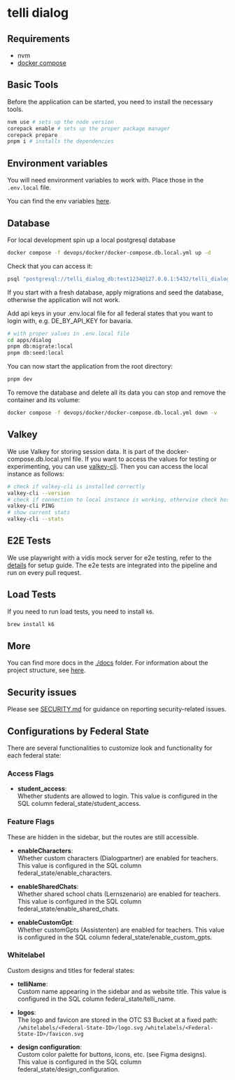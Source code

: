 # telli dialog

## Requirements

- nvm
- [docker compose](https://docs.docker.com/compose/install/)

## Basic Tools

Before the application can be started, you need to install the necessary tools.

```sh
nvm use # sets up the node version
corepack enable # sets up the proper package manager
corepack prepare
pnpm i # installs the dependencies
```

## Environment variables

You will need environment variables to work with.
Place those in the `.env.local` file.

You can find the env variables [here](https://start.1password.com/open/i?a=ADERP2QHK5HBPLKMBFF2QU5CXI&v=jtidfrchgfg2sunjzwpzgendlq&i=a2khk5vx6hrqmtkta2gg7vonga&h=deutschlandgpt.1password.eu).

## Database

For local development spin up a local postgresql database

```sh
docker compose -f devops/docker/docker-compose.db.local.yml up -d
```

Check that you can access it:

```sh
psql "postgresql://telli_dialog_db:test1234@127.0.0.1:5432/telli_dialog_db"
```

If you start with a fresh database, apply migrations and seed the database, otherwise the application will not work.

Add api keys in your .env.local file for all federal states that you want to login with, e.g. DE_BY_API_KEY for bavaria.

```sh
# with proper values in .env.local file
cd apps/dialog
pnpm db:migrate:local
pnpm db:seed:local

```

You can now start the application from the root directory:

```sh
pnpm dev
```

To remove the database and delete all its data you can stop and remove the container and its volume:

```sh
docker compose -f devops/docker/docker-compose.db.local.yml down -v
```

## Valkey

We use Valkey for storing session data.
It is part of the docker-compose.db.local.yml file.
If you want to access the values for testing or experimenting, you can use [valkey-cli](https://valkey.io/topics/installation/).
Then you can access the local instance as follows:

```sh
# check if valkey-cli is installed correctly
valkey-cli --version
# check if connection to local instance is working, otherwise check hostname, port, etc.
valkey-cli PING
# show current stats
valkey-cli --stats
```

## E2E Tests

We use playwright with a vidis mock server for e2e testing, refer to the [details](apps/dialog/e2e/readme.md) for setup guide.
The e2e tests are integrated into the pipeline and run on every pull request.

## Load Tests

If you need to run load tests, you need to install `k6`.

```sh
brew install k6
```

## More

You can find more docs in the [./docs](./docs) folder.
For information about the project structure, see [here](./docs/structure.md).

## Security issues

Please see [SECURITY.md](SECURITY.md) for guidance on reporting security-related issues.

## Configurations by Federal State

There are several functionalities to customize look and functionality for each federal state:

### Access Flags

- **student_access**:  
  Whether students are allowed to login.
  This value is configured in the SQL column federal_state/student_access.

### Feature Flags

These are hidden in the sidebar, but the routes are still accessible.

- **enableCharacters**:  
  Whether custom characters (Dialogpartner) are enabled for teachers.
  This value is configured in the SQL column federal_state/enable_characters.

- **enableSharedChats**:  
  Whether shared school chats (Lernszenario) are enabled for teachers.
  This value is configured in the SQL column federal_state/enable_shared_chats.

- **enableCustomGpt**:  
  Whether customGpts (Assistenten) are enabled for teachers.
  This value is configured in the SQL column federal_state/enable_custom_gpts.

### Whitelabel

Custom designs and titles for federal states:

- **telliName**:  
  Custom name appearing in the sidebar and as website title.
  This value is configured in the SQL column federal_state/telli_name.

- **logos**:  
  The logo and favicon are stored in the OTC S3 Bucket at a fixed path:  
  `/whitelabels/<Federal-State-ID>/logo.svg`
  `/whitelabels/<Federal-State-ID>/favicon.svg`

- **design configuration**:  
  Custom color palette for buttons, icons, etc. (see Figma designs).  
  This value is configured in the SQL column federal_state/design_configuration.
